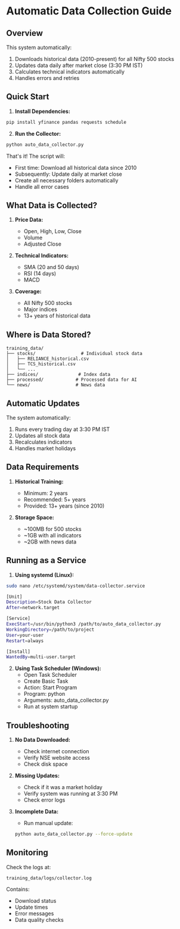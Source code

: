 # Automatic Data Collection Guide

## Overview

This system automatically:
1. Downloads historical data (2010-present) for all Nifty 500 stocks
2. Updates data daily after market close (3:30 PM IST)
3. Calculates technical indicators automatically
4. Handles errors and retries

## Quick Start

1. **Install Dependencies:**
```bash
pip install yfinance pandas requests schedule
```

2. **Run the Collector:**
```bash
python auto_data_collector.py
```

That's it! The script will:
- First time: Download all historical data since 2010
- Subsequently: Update daily at market close
- Create all necessary folders automatically
- Handle all error cases

## What Data is Collected?

1. **Price Data:**
   - Open, High, Low, Close
   - Volume
   - Adjusted Close

2. **Technical Indicators:**
   - SMA (20 and 50 days)
   - RSI (14 days)
   - MACD

3. **Coverage:**
   - All Nifty 500 stocks
   - Major indices
   - 13+ years of historical data

## Where is Data Stored?

```
training_data/
├── stocks/                 # Individual stock data
│   ├── RELIANCE_historical.csv
│   ├── TCS_historical.csv
│   └── ...
├── indices/               # Index data
├── processed/            # Processed data for AI
└── news/                 # News data
```

## Automatic Updates

The system automatically:
1. Runs every trading day at 3:30 PM IST
2. Updates all stock data
3. Recalculates indicators
4. Handles market holidays

## Data Requirements

1. **Historical Training:**
   - Minimum: 2 years
   - Recommended: 5+ years
   - Provided: 13+ years (since 2010)

2. **Storage Space:**
   - ~100MB for 500 stocks
   - ~1GB with all indicators
   - ~2GB with news data

## Running as a Service

1. **Using systemd (Linux):**
```bash
sudo nano /etc/systemd/system/data-collector.service

[Unit]
Description=Stock Data Collector
After=network.target

[Service]
ExecStart=/usr/bin/python3 /path/to/auto_data_collector.py
WorkingDirectory=/path/to/project
User=your-user
Restart=always

[Install]
WantedBy=multi-user.target
```

2. **Using Task Scheduler (Windows):**
   - Open Task Scheduler
   - Create Basic Task
   - Action: Start Program
   - Program: python
   - Arguments: auto_data_collector.py
   - Run at system startup

## Troubleshooting

1. **No Data Downloaded:**
   - Check internet connection
   - Verify NSE website access
   - Check disk space

2. **Missing Updates:**
   - Check if it was a market holiday
   - Verify system was running at 3:30 PM
   - Check error logs

3. **Incomplete Data:**
   - Run manual update:
   ```bash
   python auto_data_collector.py --force-update
   ```

## Monitoring

Check the logs at:
```
training_data/logs/collector.log
```

Contains:
- Download status
- Update times
- Error messages
- Data quality checks
